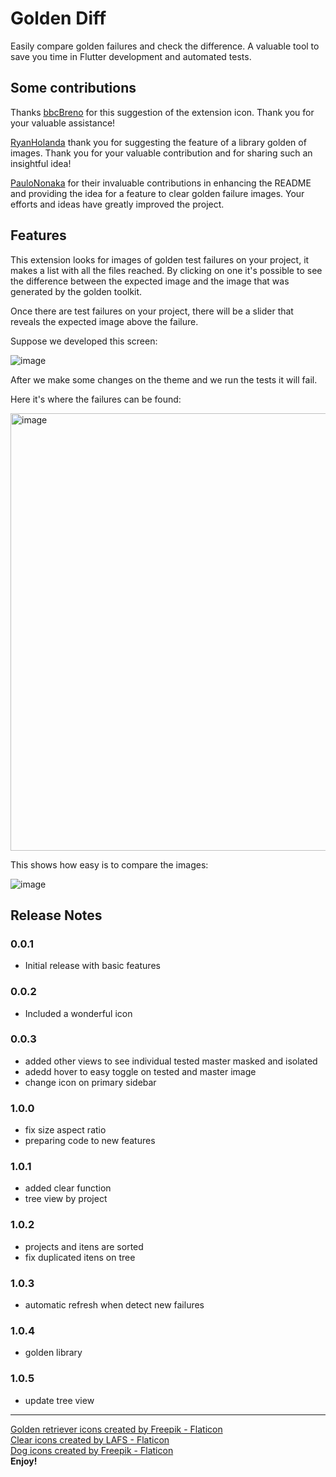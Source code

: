 # Golden Diff

Easily compare golden failures and check the difference. A valuable tool to save you time in Flutter development and automated tests.
## Some contributions

<p>Thanks <a href='https://github.com/bbcbreno'>bbcBreno</a> for this suggestion of the extension icon. Thank you for your valuable assistance!</p>
<p><a href='https://github.com/RyanHolanda'>RyanHolanda</a> thank you for suggesting the feature of a library golden of images. Thank you for your valuable contribution and for sharing such an insightful idea!</p>
<p><a href='https://github.com/paulononaka'>PauloNonaka</a> for their invaluable contributions in enhancing the README and providing the idea for a feature to clear golden failure images. Your efforts and ideas have greatly improved the project.</p>

## Features

This extension looks for images of golden test failures on your project, it makes a list with all the files reached.
By clicking on one it's possible to see the difference between the expected image and the image that was generated by the golden toolkit.

Once there are test failures on your project, there will be a slider that reveals the expected image above the failure.

Suppose we developed this screen:

![image](https://user-images.githubusercontent.com/46649531/236210509-4a09e477-be94-4842-9daa-c1d5e2978f22.png)


After we make some changes on the theme and we run the tests it will fail.




Here it's where the failures can be found:

<img width="700" alt="image" src="https://user-images.githubusercontent.com/46649531/236210392-023905e1-4b28-4021-a8aa-6c9079792279.png">


This shows how easy is to compare the images:

![image](https://user-images.githubusercontent.com/46649531/236210692-c65e8ee1-9542-443e-8013-1d51530f7026.gif)


## Release Notes
### 0.0.1
* Initial release with basic features
### 0.0.2
* Included a wonderful icon
### 0.0.3

* added other views to see individual tested master masked and isolated
* adedd hover to easy toggle on tested and master image
* change icon on primary sidebar
### 1.0.0
* fix size aspect ratio
* preparing code to new features
### 1.0.1
* added clear function
* tree view by project
### 1.0.2
* projects and itens are sorted
* fix duplicated itens on tree
### 1.0.3
* automatic refresh when detect new failures
### 1.0.4
* golden library
### 1.0.5
* update tree view



---
<a href="https://www.flaticon.com/free-icons/golden-retriever" title="golden retriever icons">Golden retriever icons created by Freepik - Flaticon</a><br>
<a href="https://www.flaticon.com/free-icons/clear" title="clear icons">Clear icons created by LAFS - Flaticon</a><br>
<a href="https://www.flaticon.com/free-icons/dog" title="dog icons">Dog icons created by Freepik - Flaticon</a><br>
**Enjoy!**
